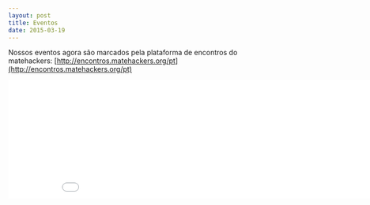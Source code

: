 ```yaml
---
layout: post
title: Eventos
date: 2015-03-19
---
```


Nossos eventos agora são marcados pela plataforma de encontros do matehackers: [http://encontros.matehackers.org/pt](http://encontros.matehackers.org/pt)

<iframe frameborder="0" height="240px" seamless="seamless" scrolling="no" src="embed" width="905px"></iframe>